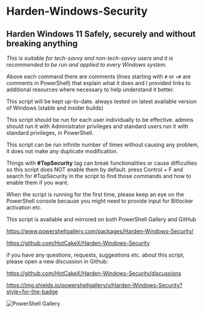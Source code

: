 # Harden-Windows-Security

## Harden Windows 11 Safely, securely and without breaking anything 
  

*This is suitable for tech-savvy and non-tech-savvy users and it is recommended to be run and applied to every Windows system.*
  

Above each command there are comments (lines starting with `#` or `<#` are comments in PowerShell) that explain what it does and I provided links to additional resources where necessary to help understand it better. 
  

This script will be kept up-to-date. always tested on latest available version of Windows (stable and insider builds) 
  

This script should be run for each user individually to be effective. admins should run it with Administrator privileges and standard users run it with standard privileges, in PowerShell. 

  
This script can be run infinite number of times without causing any problem, it does not make any duplicate modification. 
  

Things with **#TopSecurity** tag can break functionalities or cause difficulties so this script does NOT enable them by default. press Control + F and search for #TopSecurity in the script to find those commands and how to enable them if you want. 
  

When the script is running for the first time, please keep an eye on the PowerShell console because you might need to provide input for Bitlocker activation etc. 
  

This script is available and mirrored on both PowerShell Gallery and GitHub 

https://www.powershellgallery.com/packages/Harden-Windows-Security/

https://github.com/HotCakeX/Harden-Windows-Security


if you have any questions, requests, suggestions etc. about this script, please open a new discussion in Github:

https://github.com/HotCakeX/Harden-Windows-Security/discussions

https://img.shields.io/powershellgallery/v/Harden-Windows-Security?style=for-the-badge


![PowerShell Gallery](https://img.shields.io/powershellgallery/v/Harden-Windows-Security?style=for-the-badge)


